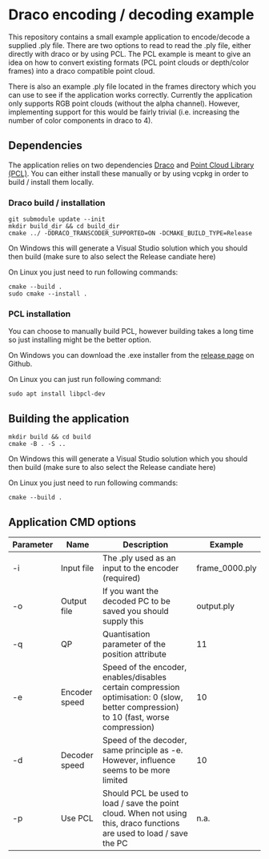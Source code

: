 # Draco encoding / decoding example
This repository contains a small example application to encode/decode a supplied .ply file. There are two options to read to read the .ply file, either directly with draco or by using PCL.
The PCL example is meant to give an idea on how to convert existing formats (PCL point clouds or depth/color frames) into a draco compatible point cloud. 

There is also an example .ply file located in the frames directory which you can use to see if the application works correctly. Currently the application only supports RGB point clouds (without the alpha channel). However, implementing support for this would be fairly trivial (i.e. increasing the number of color components in draco to 4).

## Dependencies
The application relies on two dependencies [Draco](https://github.com/google/draco) and [Point Cloud Library (PCL)](https://github.com/PointCloudLibrary/pcl). 
You can either install these manually or by using vcpkg in order to build / install them locally.

### Draco build / installation
```
git submodule update --init
mkdir build_dir && cd build_dir
cmake ../ -DDRACO_TRANSCODER_SUPPORTED=ON -DCMAKE_BUILD_TYPE=Release
```
On Windows this will generate a Visual Studio solution which you should then build (make sure to also select the Release candiate here)

On Linux you just need to run following commands:
```
cmake --build .
sudo cmake --install .
```

### PCL installation
You can choose to manually build PCL, however building takes a long time so just installing might be the better option.

On Windows you can download the .exe installer from the [release page](https://github.com/PointCloudLibrary/pcl/releases) on Github. 

On Linux you can just run following command:
```
sudo apt install libpcl-dev
```

## Building the application
```
mkdir build && cd build
cmake -B . -S ..
```
On Windows this will generate a Visual Studio solution which you should then build (make sure to also select the Release candiate here)

On Linux you just need to run following commands:
```
cmake --build .
```

## Application CMD options

| **Parameter** | **Name**    | **Description**                                                       | **Example**   |
|---------------|-------------|-----------------------------------------------------------------------|---------------|
| -i            | Input file  | The .ply used as an input to the encoder (required)                   | frame_0000.ply|
| -o            | Output file | If you want the decoded PC to be saved you should supply this         | output.ply    |
| -q            | QP          | Quantisation parameter of the position attribute                      | 11            |
| -e            | Encoder speed | Speed of the encoder, enables/disables certain compression optimisation: 0 (slow, better compression) to 10 (fast, worse compression) | 10            |
| -d            | Decoder speed | Speed of the decoder, same principle as -e. However, influence seems to be more limited | 10            |
| -p            | Use PCL     | Should PCL be used to load / save the point cloud. When not using this, draco functions are used to load / save the PC | n.a.            |

